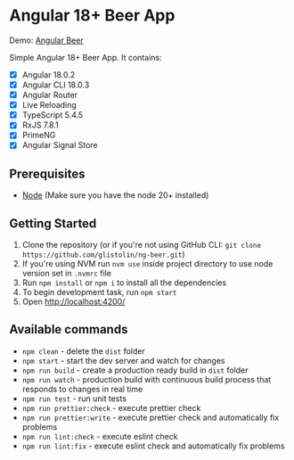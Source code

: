# Angular 18+ Beer App

Demo: [Angular Beer](https://glistolin.github.io/ng-beer/)

Simple Angular 18+ Beer App. It contains:

- [x] Angular 18.0.2
- [x] Angular CLI 18.0.3
- [x] Angular Router
- [x] Live Reloading
- [x] TypeScript 5.4.5
- [x] RxJS 7.8.1
- [x] PrimeNG
- [x] Angular Signal Store

## Prerequisites

- [Node](https://nodejs.org/) (Make sure you have the node 20+ installed)

## Getting Started

1. Clone the repository (or if you're not using GitHub CLI: `git clone https://github.com/glistolin/ng-beer.git`)
2. If you're using NVM run `nvm use` inside project directory to use node version set in `.nvmrc` file
3. Run `npm install` or `npm i` to install all the dependencies
4. To begin development task, run `npm start`
5. Open [http://localhost:4200/](http://localhost:4200/)

## Available commands

- `npm clean` - delete the `dist` folder
- `npm start` - start the dev server and watch for changes
- `npm run build` - create a production ready build in `dist` folder
- `npm run watch` - production build with continuous build process that responds to changes in real time
- `npm run test` - run unit tests
- `npm run prettier:check` - execute prettier check
- `npm run prettier:write` - execute prettier check and automatically fix problems
- `npm run lint:check` - execute eslint check
- `npm run lint:fix` - execute eslint check and automatically fix problems
